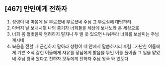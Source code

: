 ## [467] 만민에게 전하자

1) 성령이 내 마음에 날 부르셨네 부르셨네 주님 그 부르심에 대답하리
2) 아버지 날 보내시듯 나의 증거자 너희들을 세상에 보내노라 온 세상으로 
3) 너희 몸 헐벗을까 염려하지 말지니 두 벌 옷 있으면 나눠주라 너희를 보살피는 주님 계시네
4) 복음을 전할 때 근심하지 말아라 성령이 네 안에서 말씀하시리
후렴 : 가난한 이들에게 기쁜 소식 갇힌 이들에게 자유를 장님에게 밝음을 묶인 이를 풀어줄 그 일을 맡았네 주님 왕국 왔다고 전하자 모두에게 전하자 주님 왕국 와 있도다
